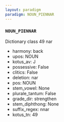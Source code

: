 ```yaml
---
layout: paradigm
paradigm: NOUN_PIENNAR
---
```

### ` NOUN_PIENNAR `

Dictionary class 49 nar
* harmony: back
* upos: NOUN
* kotus_av: J
* possessive: False
* clitics: False
* deletion: nar
* pos: NOUN
* stem_vowel: None
* plurale_tantum: False
* grade_dir: strengthen
* stem_diphthong: None
* suffix_regex: nnar
* kotus_tn: 49

